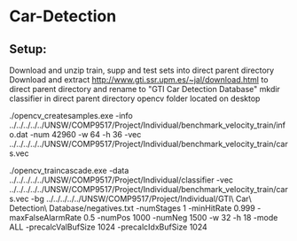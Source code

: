 # Car-Detection

## Setup:
Download and unzip train, supp and test sets into direct parent directory
Download and extract http://www.gti.ssr.upm.es/~jal/download.html to direct parent directory and rename to "GTI Car Detection Database"
mkdir classifier in direct parent directory
opencv folder located on desktop

./opencv_createsamples.exe -info ../../../../../UNSW/COMP9517/Project/Individual/benchmark_velocity_train/info.dat -num 42960 -w 64 -h 36 -vec ../../../../../UNSW/COMP9517/Project/Individual/benchmark_velocity_train/cars.vec

./opencv_traincascade.exe -data ../../../../../UNSW/COMP9517/Project/Individual/classifier -vec ../../../../../UNSW/COMP9517/Project/Individual/benchmark_velocity_train/cars.vec -bg ../../../../../UNSW/COMP9517/Project/Individual/GTI\ Car\ Detection\ Database/negatives.txt -numStages 1 -minHitRate 0.999 -maxFalseAlarmRate 0.5 -numPos 1000 -numNeg 1500 -w 32 -h 18 -mode ALL -precalcValBufSize 1024 -precalcIdxBufSize 1024
